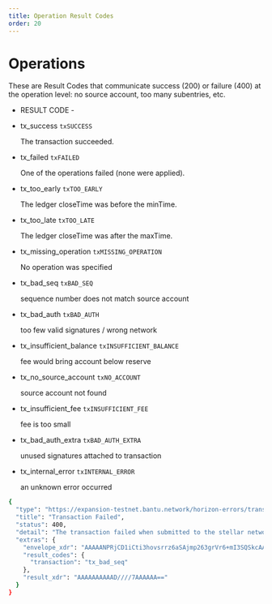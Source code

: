 ```yaml
---
title: Operation Result Codes
order: 20
---
```


# Operations

These are Result Codes that communicate success \(200\) or failure \(400\) at the operation level: no source account, too many subentries, etc.

 - RESULT CODE - 

* tx\_success `txSUCCESS`

  The transaction succeeded.

* tx\_failed `txFAILED`

  One of the operations failed \(none were applied\).

* tx\_too\_early `txTOO_EARLY`

  The ledger closeTime was before the minTime.

* tx\_too\_late `txTOO_LATE`

  The ledger closeTime was after the maxTime.

* tx\_missing\_operation `txMISSING_OPERATION`

  No operation was specified

* tx\_bad\_seq `txBAD_SEQ`

  sequence number does not match source account

* tx\_bad\_auth `txBAD_AUTH`

  too few valid signatures / wrong network

* tx\_insufficient\_balance `txINSUFFICIENT_BALANCE`

  fee would bring account below reserve

* tx\_no\_source\_account `txNO_ACCOUNT`

  source account not found

* tx\_insufficient\_fee `txINSUFFICIENT_FEE`

  fee is too small

* tx\_bad\_auth\_extra `txBAD_AUTH_EXTRA`

  unused signatures attached to transaction

* tx\_internal\_error `txINTERNAL_ERROR`

  an unknown error occurred

```bash
{
  "type": "https://expansion-testnet.bantu.network/horizon-errors/transaction_failed",
  "title": "Transaction Failed",
  "status": 400,
  "detail": "The transaction failed when submitted to the stellar network. The `extras.result_codes` field on this response contains further details.  Descriptions of each code can be found at: https://www.stellar.org/developers/learn/concepts/list-of-operations.html",
  "extras": {
    "envelope_xdr": "AAAAANPRjCD1iCti3hovsrrz6aSAjmp263grVr6+mI3SQSkcAAAAZAAPRLgAAAAAAAAAAAAAAAAAAAABAAAAAAAAAAEAAAAArki/TnIipBc7Y+Hd87mnZdtBxzm7vu6iXpwcRz6zGskAAAAAAAAAAAAHoSAAAAAAAAAAAdJBKRwAAABANWeKuRYFmBm1lrMQqMvhbSouwL270SnxcTtv1XI4Y+uVe4yw4Jq7/43EoxwLbRh/pC3V4WfOZRzDqwsTyEztAA==",
    "result_codes": {
      "transaction": "tx_bad_seq"
    },
    "result_xdr": "AAAAAAAAAAD////7AAAAAA=="
  }
}

```

